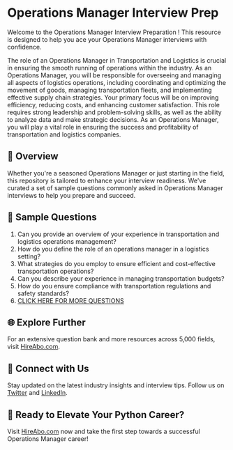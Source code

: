 # Operations Manager Interview Prep

Welcome to the Operations Manager Interview Preparation ! This resource is designed to help you ace your Operations Manager interviews with confidence.

The role of an Operations Manager in Transportation and Logistics is crucial in ensuring the smooth running of operations within the industry. As an Operations Manager, you will be responsible for overseeing and managing all aspects of logistics operations, including coordinating and optimizing the movement of goods, managing transportation fleets, and implementing effective supply chain strategies. Your primary focus will be on improving efficiency, reducing costs, and enhancing customer satisfaction. This role requires strong leadership and problem-solving skills, as well as the ability to analyze data and make strategic decisions. As an Operations Manager, you will play a vital role in ensuring the success and profitability of transportation and logistics companies.

## 🚀 Overview

Whether you're a seasoned Operations Manager or just starting in the field, this repository is tailored to enhance your interview readiness. We've curated a set of sample questions commonly asked in Operations Manager interviews to help you prepare and succeed.

## 📝 Sample Questions

1. Can you provide an overview of your experience in transportation and logistics operations management?
2. How do you define the role of an operations manager in a logistics setting?
3. What strategies do you employ to ensure efficient and cost-effective transportation operations?
4. Can you describe your experience in managing transportation budgets?
5. How do you ensure compliance with transportation regulations and safety standards?
6. [CLICK HERE FOR MORE QUESTIONS](https://hireabo.com/job/23_0_8/Operations%20Manager)

## 🌐 Explore Further

For an extensive question bank and more resources across 5,000 fields, visit [HireAbo.com](https://www.hireabo.com).

## 📱 Connect with Us

Stay updated on the latest industry insights and interview tips. Follow us on [Twitter](https://twitter.com/hireabo) and [LinkedIn](https://www.linkedin.com/in/hire-abo-3609972a8/).

## 🚀 Ready to Elevate Your Python Career?

Visit [HireAbo.com](https://www.hireabo.com) now and take the first step towards a successful Operations Manager career!